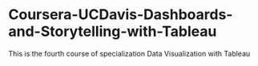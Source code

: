 # Coursera-UCDavis-Dashboards-and-Storytelling-with-Tableau
This is the fourth course of specialization Data Visualization with Tableau
